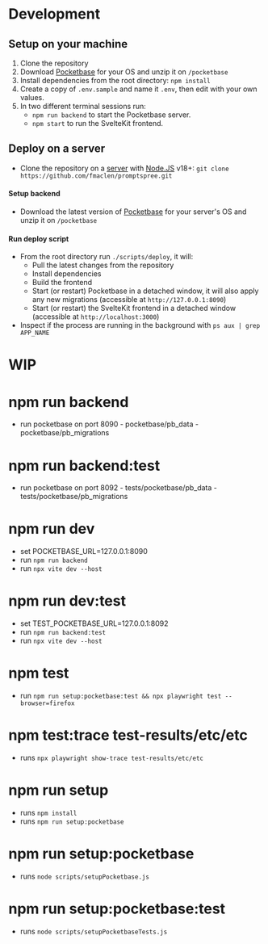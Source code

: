 # Development

## Setup on your machine

1. Clone the repository
2. Download [Pocketbase](https://pocketbase.io/docs/) for your OS and unzip it on `/pocketbase`
3. Install dependencies from the root directory: `npm install`
4. Create a copy of `.env.sample` and name it `.env`, then edit with your own values.
5. In two different terminal sessions run:
   - `npm run backend` to start the Pocketbase server.
   - `npm start` to run the SvelteKit frontend.

## Deploy on a server

- Clone the repository on a [server](https://www.digitalocean.com/pricing/droplets#basic-droplets) with [Node.JS](https://nodejs.dev/en/download/) v18+: `git clone https://github.com/fmaclen/promptspree.git`

#### Setup backend

- Download the latest version of [Pocketbase](https://pocketbase.io/docs/) for your server's OS and unzip it on `/pocketbase`

#### Run deploy script

- From the root directory run `./scripts/deploy`, it will:
  - Pull the latest changes from the repository
  - Install dependencies
  - Build the frontend
  - Start (or restart) Pocketbase in a detached window, it will also apply any new migrations (accessible at `http://127.0.0.1:8090`)
  - Start (or restart) the SvelteKit frontend in a detached window (accessible at `http://localhost:3000`)
- Inspect if the process are running in the background with `ps aux | grep APP_NAME`


# WIP

# npm run backend
- run pocketbase on port 8090 - pocketbase/pb_data - pocketbase/pb_migrations

# npm run backend:test
- run pocketbase on port 8092 - tests/pocketbase/pb_data - tests/pocketbase/pb_migrations

# npm run dev
- set POCKETBASE_URL=127.0.0.1:8090
- run `npm run backend`
- run `npx vite dev --host`

# npm run dev:test
- set TEST_POCKETBASE_URL=127.0.0.1:8092
- run `npm run backend:test`
- run `npx vite dev --host`

# npm test
- run `npm run setup:pocketbase:test && npx playwright test --browser=firefox`

# npm test:trace test-results/etc/etc
- runs `npx playwright show-trace test-results/etc/etc`

# npm run setup
- runs `npm install`
- runs `npm run setup:pocketbase`

# npm run setup:pocketbase
- runs `node scripts/setupPocketbase.js`

# npm run setup:pocketbase:test
- runs `node scripts/setupPocketbaseTests.js`
